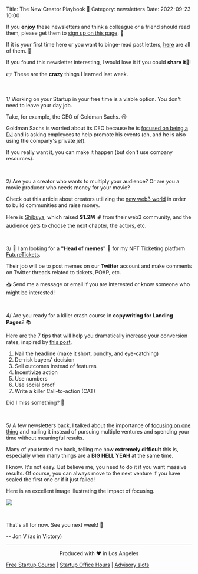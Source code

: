 Title: The New Creator Playbook 📘
Category: newsletters
Date: 2022-09-23 10:00

If you **enjoy** these newsletters and think a colleague or a friend should read them, please get them to [sign up on this page](https://jon.io/). 📝

If it is your first time here or you want to binge-read past letters, [here](https://jon.io/category/newsletters) are all of them. 📰

If you found this newsletter interesting, I would love it if you could **share it**🔗!

👉 These are the **crazy** things I learned last week.

<br>

1/ Working on your Startup in your free time is a viable option. You don't need to leave your day job.

Take, for example, the CEO of Goldman Sachs. 😏

Goldman Sachs is worried about its CEO because he is [focused on being a DJ](https://www.businessinsider.com/goldman-sachs-david-solomon-dj-wall-street-staffers-2022-9) and is asking employees to help promote his events (oh, and he is also using the company's private jet).

If you really want it, you can make it happen (but don't use company resources).

<br>

2/ Are you a creator who wants to multiply your audience? Or are you a movie producer who needs money for your movie? 

Check out this article about creators utilizing the [new web3 world](https://every.to/means-of-creation/the-new-creator-playbook-jumpstarting-communities-through-tokens) in order to build communities and raise money.

Here is [Shibuya](https://www.shibuya.xyz/), which raised **$1.2M** 💰 from their web3 community, and the audience gets to choose the next chapter, the actors, etc.


<br>

3/ 📣 I am looking for a **"Head of memes"** 🫡 for my NFT Ticketing platform [FutureTickets](https://futuretickets.xyz/).

Their job will be to post memes on our **Twitter** account and make comments on Twitter threads related to tickets, POAP, etc.

📥 Send me a message or email if you are interested or know someone who might be interested!

<br>

4/ Are you ready for a killer crash course in **copywriting for Landing Pages**? 📚

Here are the 7 tips that will help you dramatically increase your conversion rates, inspired by [this post](https://www.linkedin.com/posts/zainkahn_landing-page-playbook-activity-6975076058169524224-Ot7-). 

1. Nail the headline (make it short, punchy, and eye-catching) 
2. De-risk buyers' decision 
3. Sell outcomes instead of features 
4. Incentivize action 
5. Use numbers
6. Use social proof 
7. Write a killer Call-to-action (CAT)

Did I miss something? 🤔

<br>

5/ A few newsletters back, I talked about the importance of [focusing on one thing](https://jon.io/got-slammed-by-mark-cuban) and nailing it instead of pursuing multiple ventures and spending your time without meaningful results.

Many of you texted me back, telling me how **extremely difficult** this is, especially when many things are a **BIG HELL YEAH** at the same time.

I know. It's not easy. But believe me, you need to do it if you want massive results. Of course, you can always move to the next venture if you have scaled the first one or if it just failed!

Here is an excellent image illustrating the impact of focusing.

![](https://sendfoxprod.b-cdn.net/media/5aebjiRXEvHZH6c2M493908dPewfJwxyl56In6vU16325)

<br>

That's all for now. See you next week! 🚀

-- Jon V (as in Victory)

---

<div align="center">
  Produced with ❤️ in Los Angeles
</div>

[Free Startup Course](https://jon.io/pages/built-to-fail) | [Startup Office Hours](https://jon.io/startup-office-hours) | [Advisory slots](https://jon.io/advisory)
